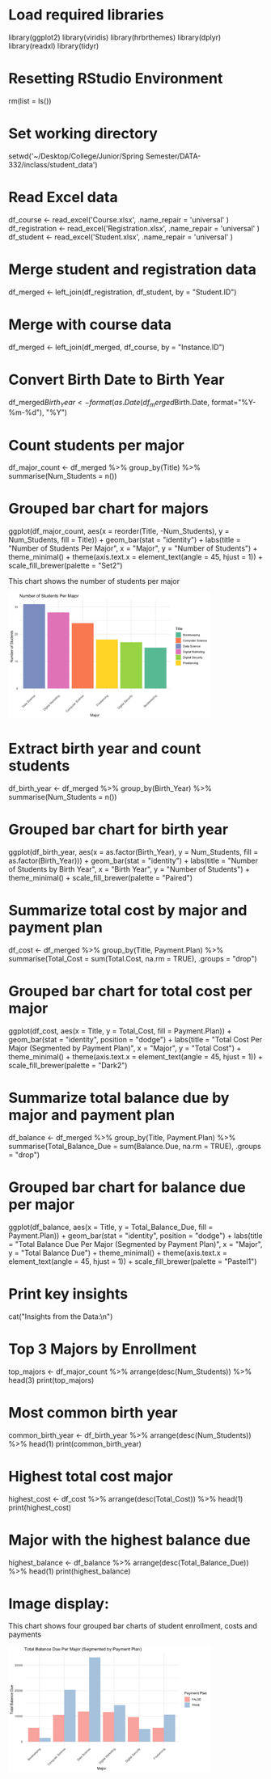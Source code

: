 # Load required libraries
library(ggplot2)
library(viridis)
library(hrbrthemes)
library(dplyr)
library(readxl)
library(tidyr)

# Resetting RStudio Environment
rm(list = ls())

# Set working directory
setwd('~/Desktop/College/Junior/Spring Semester/DATA-332/inclass/student_data')

# Read Excel data
df_course <- read_excel('Course.xlsx', .name_repair = 'universal' )
df_registration <- read_excel('Registration.xlsx', .name_repair = 'universal' )
df_student <- read_excel('Student.xlsx', .name_repair = 'universal' )

# Merge student and registration data
df_merged <- left_join(df_registration, df_student, by = "Student.ID")

# Merge with course data
df_merged <- left_join(df_merged, df_course, by = "Instance.ID")

# Convert Birth Date to Birth Year
df_merged$Birth_Year <- format(as.Date(df_merged$Birth.Date, format="%Y-%m-%d"), "%Y")

# Count students per major
df_major_count <- df_merged %>%
  group_by(Title) %>%
  summarise(Num_Students = n())

# Grouped bar chart for majors
ggplot(df_major_count, aes(x = reorder(Title, -Num_Students), y = Num_Students, fill = Title)) +
  geom_bar(stat = "identity") +
  labs(title = "Number of Students Per Major",
       x = "Major",
       y = "Number of Students") +
  theme_minimal() +
  theme(axis.text.x = element_text(angle = 45, hjust = 1)) +
  scale_fill_brewer(palette = "Set2")

<p> This chart shows the number of students per major</p>

<img src="chapter_2/groupedBarMajor.png" height = 250 width = 400>

# Extract birth year and count students
df_birth_year <- df_merged %>%
  group_by(Birth_Year) %>%
  summarise(Num_Students = n())

# Grouped bar chart for birth year
ggplot(df_birth_year, aes(x = as.factor(Birth_Year), y = Num_Students, fill = as.factor(Birth_Year))) +
  geom_bar(stat = "identity") +
  labs(title = "Number of Students by Birth Year",
       x = "Birth Year",
       y = "Number of Students") +
  theme_minimal() +
  scale_fill_brewer(palette = "Paired")

# Summarize total cost by major and payment plan
df_cost <- df_merged %>%
  group_by(Title, Payment.Plan) %>%
  summarise(Total_Cost = sum(Total.Cost, na.rm = TRUE), .groups = "drop")

# Grouped bar chart for total cost per major
ggplot(df_cost, aes(x = Title, y = Total_Cost, fill = Payment.Plan)) +
  geom_bar(stat = "identity", position = "dodge") +
  labs(title = "Total Cost Per Major (Segmented by Payment Plan)",
       x = "Major",
       y = "Total Cost") +
  theme_minimal() +
  theme(axis.text.x = element_text(angle = 45, hjust = 1)) +
  scale_fill_brewer(palette = "Dark2")

# Summarize total balance due by major and payment plan
df_balance <- df_merged %>%
  group_by(Title, Payment.Plan) %>%
  summarise(Total_Balance_Due = sum(Balance.Due, na.rm = TRUE), .groups = "drop")

# Grouped bar chart for balance due per major
ggplot(df_balance, aes(x = Title, y = Total_Balance_Due, fill = Payment.Plan)) +
  geom_bar(stat = "identity", position = "dodge") +
  labs(title = "Total Balance Due Per Major (Segmented by Payment Plan)",
       x = "Major",
       y = "Total Balance Due") +
  theme_minimal() +
  theme(axis.text.x = element_text(angle = 45, hjust = 1)) +
  scale_fill_brewer(palette = "Pastel1")

# Print key insights
cat("Insights from the Data:\n")

# Top 3 Majors by Enrollment
top_majors <- df_major_count %>% arrange(desc(Num_Students)) %>% head(3)
print(top_majors)

# Most common birth year
common_birth_year <- df_birth_year %>% arrange(desc(Num_Students)) %>% head(1)
print(common_birth_year)

# Highest total cost major
highest_cost <- df_cost %>% arrange(desc(Total_Cost)) %>% head(1)
print(highest_cost)

# Major with the highest balance due
highest_balance <- df_balance %>% arrange(desc(Total_Balance_Due)) %>% head(1)
print(highest_balance)

# Image display:
<p> This chart shows four grouped bar charts of student enrollment, costs and payments</p>

<img src="chapter_2/studentData.png" height = 250 width = 400>
